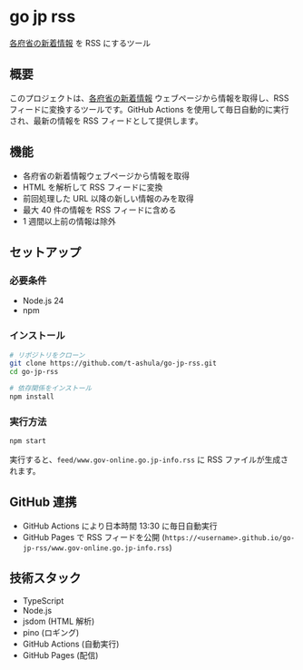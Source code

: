 # go jp rss

[各府省の新着情報](https://www.gov-online.go.jp/info/index.html) を RSS にするツール

## 概要

このプロジェクトは、[各府省の新着情報](https://www.gov-online.go.jp/info/index.html) ウェブページから情報を取得し、RSS フィードに変換するツールです。GitHub Actions を使用して毎日自動的に実行され、最新の情報を RSS フィードとして提供します。

## 機能

- 各府省の新着情報ウェブページから情報を取得
- HTML を解析して RSS フィードに変換
- 前回処理した URL 以降の新しい情報のみを取得
- 最大 40 件の情報を RSS フィードに含める
- 1 週間以上前の情報は除外

## セットアップ

### 必要条件

- Node.js 24
- npm

### インストール

```bash
# リポジトリをクローン
git clone https://github.com/t-ashula/go-jp-rss.git
cd go-jp-rss

# 依存関係をインストール
npm install
```

### 実行方法

```bash
npm start
```

実行すると、`feed/www.gov-online.go.jp-info.rss` に RSS ファイルが生成されます。

## GitHub 連携

- GitHub Actions により日本時間 13:30 に毎日自動実行
- GitHub Pages で RSS フィードを公開 (`https://<username>.github.io/go-jp-rss/www.gov-online.go.jp-info.rss`)

## 技術スタック

- TypeScript
- Node.js
- jsdom (HTML 解析)
- pino (ロギング)
- GitHub Actions (自動実行)
- GitHub Pages (配信)
